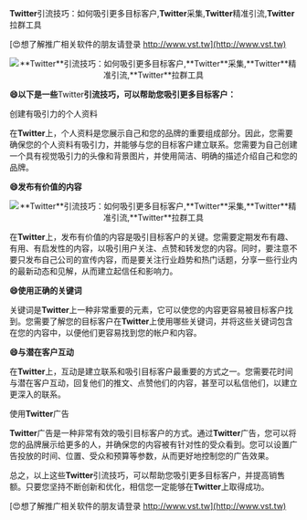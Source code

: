 **Twitter**引流技巧：如何吸引更多目标客户,**Twitter**采集,**Twitter**精准引流,**Twitter**拉群工具

[😍想了解推广相关软件的朋友请登录 http://www.vst.tw](http://www.vst.tw)

 <center><img src="https://vst.tw/MP4/tuiguang/png/7.png" alt="**Twitter**引流技巧：如何吸引更多目标客户,**Twitter**采集,**Twitter**精准引流,**Twitter**拉群工具"></center>

**😄以下是一些**Twitter**引流技巧，可以帮助您吸引更多目标客户：**

创建有吸引力的个人资料

在**Twitter**上，个人资料是您展示自己和您的品牌的重要组成部分。因此，您需要确保您的个人资料有吸引力，并能够与您的目标客户建立联系。您需要为自己创建一个具有视觉吸引力的头像和背景图片，并使用简洁、明确的描述介绍自己和您的品牌。

**😄发布有价值的内容**

 <center><img src="https://vst.tw/MP4/tuiguang/png/3.png" alt="**Twitter**引流技巧：如何吸引更多目标客户,**Twitter**采集,**Twitter**精准引流,**Twitter**拉群工具"></center>

在**Twitter**上，发布有价值的内容是吸引目标客户的关键。您需要定期发布有趣、有用、有启发性的内容，以吸引用户关注、点赞和转发您的内容。同时，要注意不要只发布自己公司的宣传内容，而是要关注行业趋势和热门话题，分享一些行业内的最新动态和见解，从而建立起信任和影响力。

**😄使用正确的关键词**

关键词是**Twitter**上一种非常重要的元素，它可以使您的内容更容易被目标客户找到。您需要了解您的目标客户在**Twitter**上使用哪些关键词，并将这些关键词包含在您的内容中，以便他们更容易找到您的帐户和内容。

**😄与潜在客户互动**

在**Twitter**上，互动是建立联系和吸引目标客户最重要的方式之一。您需要花时间与潜在客户互动，回复他们的推文、点赞他们的内容，甚至可以私信他们，以建立更深入的联系。

使用**Twitter**广告

**Twitter**广告是一种非常有效的吸引目标客户的方式。通过**Twitter**广告，您可以将您的品牌展示给更多的人，并确保您的内容被有针对性的受众看到。您可以设置广告投放的时间、位置、受众和预算等参数，从而更好地控制您的广告效果。

总之，以上这些**Twitter**引流技巧，可以帮助您吸引更多目标客户，并提高销售额。只要您坚持不断创新和优化，相信您一定能够在**Twitter**上取得成功。

[😍想了解推广相关软件的朋友请登录 http://www.vst.tw](http://www.vst.tw)



